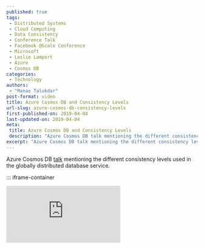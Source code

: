 ```yaml
---
published: true
tags:
 - Distributed Systems
 - Cloud Computing
 - Data Consistency
 - Conference Talk
 - Facebook @Scale Conference
 - Microsoft
 - Leslie Lamport
 - Azure
 - Cosmos DB
categories:
 - Technology
authors:
 - "Manas Talukdar"
post-format: video
title: Azure Cosmos DB and Consistency Levels
url-slug: azure-cosmos-db-consistency-levels
first-published-on: 2019-04-04
last-updated-on: 2019-04-04
meta:
 title: Azure Cosmos DB and Consistency Levels
 description: "Azure Cosmos DB talk mentioning the different consistency levels used in the globally distributed database service."
excerpt: "Azure Cosmos DB talk mentioning the different consistency levels used in the globally distributed database service."
---
```


Azure Cosmos DB [talk](https://www.facebook.com/atscaleevents/videos/1918977595042002/) mentioning the different consistency levels used in the globally distributed database service.

::: iframe-container
<iframe frameborder=0 src="https://www.facebook.com/plugins/video.php?href=https://www.facebook.com/atscaleevents/videos/1918977595042002/"/>
:::
